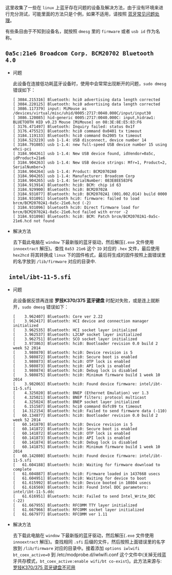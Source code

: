 这里收集了一些在 `linux` 上蓝牙存在问题的设备及解决方法，由于没有环境来进行充分测试，可能里面的方法只是个例，如果不适用，请按照 [蓝牙常见问题处理](bluetooth_FAQ.md)。

有些条目由于不知到设备名，就按照 `dmesg` 里的 `firmware` 或者 `usb id` 作为名称。

## `0a5c:21e6 Broadcom Corp. BCM20702 Bluetooth 4.0`

* 问题

    此设备在连接低功耗蓝牙设备时，使用中会常常出现断开的问题，`sudo dmesg` 错误如下：
    
    ```shell
    [ 3084.215316] Bluetooth: hci0 advertising data length corrected
    [ 3084.220125] Bluetooth: hci0 advertising data length corrected
    [ 3086.117379] input: MiMouse as /devices/virtual/misc/uhid/0005:2717:0040.000C/input/input30
    [ 3086.120085] hid-generic 0005:2717:0040.000C: input,hidraw1: BLUETOOTH HID v0.23 Mouse [MiMouse] on 08:3E:8E:E5:83:F6
    [ 3176.471497] Bluetooth: Inquiry failed: status 0x1f
    [ 3176.475523] Bluetooth: hci0 command 0x0401 tx timeout
    [ 3184.119133] Bluetooth: hci0 command 0x2005 tx timeout
    [ 3184.523219] usb 1-1.4: USB disconnect, device number 14
    [ 3184.791085] usb 1-1.4: new full-speed USB device number 15 using ehci-pci
    [ 3184.904261] usb 1-1.4: New USB device found, idVendor=0a5c, idProduct=21e6
    [ 3184.904263] usb 1-1.4: New USB device strings: Mfr=1, Product=2, SerialNumber=3
    [ 3184.904264] usb 1-1.4: Product: BCM20702A0
    [ 3184.904265] usb 1-1.4: Manufacturer: Broadcom Corp
    [ 3184.904265] usb 1-1.4: SerialNumber: 083E8EE583F6
    [ 3184.913914] Bluetooth: hci0: BCM: chip id 63
    [ 3184.929900] Bluetooth: hci0: BCM20702A
    [ 3184.931077] Bluetooth: hci0: BCM20702A1 (001.002.014) build 0000
    [ 3184.931091] bluetooth hci0: firmware: failed to load brcm/BCM20702A1-0a5c-21e6.hcd (-2)
    [ 3184.931096] bluetooth hci0: Direct firmware load for brcm/BCM20702A1-0a5c-21e6.hcd failed with error -2
    [ 3184.931098] Bluetooth: hci0: BCM: Patch brcm/BCM20702A1-0a5c-21e6.hcd not found
    ```

* 解决方法

    去下载此电脑在 `window` 下最新版的蓝牙驱动，然后解压(`.exe` 文件使用 `innoextract` 解压)。查找 `0a53 21e6` 这个 `ID` 对应的 `.hex` 文件，最后使用 `hex2hcd` 将其转换成 `linux` 下的固件格式，最后将生成的固件按照上面错误里的名字放到 `/lib/firmware` 对应的目录中.


## ` intel/ibt-11-5.sfi`

* 问题

    此设备据反馈再连接 **罗技K370/375 蓝牙键盘** 时配对失败，或是连上就断开，`sudo dmesg` 错误如下：
    
    ```shell
    [    3.962407] Bluetooth: Core ver 2.22
    [    3.962417] Bluetooth: HCI device and connection manager initialized
    [    3.962535] Bluetooth: HCI socket layer initialized
    [    3.962537] Bluetooth: L2CAP socket layer initialized
    [    3.962751] Bluetooth: SCO socket layer initialized
    [    3.973863] Bluetooth: hci0: Bootloader revision 0.0 build 2 week 52 2014
    [    3.980870] Bluetooth: hci0: Device revision is 5
    [    3.980872] Bluetooth: hci0: Secure boot is enabled
    [    3.980873] Bluetooth: hci0: OTP lock is enabled
    [    3.980873] Bluetooth: hci0: API lock is enabled
    [    3.980874] Bluetooth: hci0: Debug lock is disabled
    [    3.980875] Bluetooth: hci0: Minimum firmware build 1 week 10 2014
    [    3.982063] Bluetooth: hci0: Found device firmware: intel/ibt-11-5.sfi
    [    4.325020] Bluetooth: BNEP (Ethernet Emulation) ver 1.3
    [    4.325021] Bluetooth: BNEP filters: protocol multicast
    [    4.325024] Bluetooth: BNEP socket layer initialized
    [    6.151587] Bluetooth: hci0 command 0xfc09 tx timeout
    [   14.312154] Bluetooth: hci0: Failed to send firmware data (-110)
    [   60.134877] Bluetooth: hci0: Bootloader revision 0.0 build 2 week 52 2014
    [   60.141870] Bluetooth: hci0: Device revision is 5
    [   60.141872] Bluetooth: hci0: Secure boot is enabled
    [   60.141872] Bluetooth: hci0: OTP lock is enabled
    [   60.141873] Bluetooth: hci0: API lock is enabled
    [   60.141874] Bluetooth: hci0: Debug lock is disabled
    [   60.141875] Bluetooth: hci0: Minimum firmware build 1 week 10 2014
    [   60.142080] Bluetooth: hci0: Found device firmware: intel/ibt-11-5.sfi
    [   61.604188] Bluetooth: hci0: Waiting for firmware download to complete
    [   61.604887] Bluetooth: hci0: Firmware loaded in 1437668 usecs
    [   61.604951] Bluetooth: hci0: Waiting for device to boot
    [   61.615992] Bluetooth: hci0: Device booted in 10804 usecs
    [   61.616569] Bluetooth: hci0: Found Intel DDC parameters: intel/ibt-11-5.ddc
    [   61.616951] Bluetooth: hci0: Failed to send Intel_Write_DDC (-22)
    [   61.667955] Bluetooth: RFCOMM TTY layer initialized
    [   61.667966] Bluetooth: RFCOMM socket layer initialized
    [   61.667977] Bluetooth: RFCOMM ver 1.11
    ```

* 解决方法

    去下载此电脑在 `window` 下最新版的蓝牙驱动，然后解压(`.exe` 文件使用 `innoextract` 解压)。查找相同 `.sfi` 后缀的文件，然后按照上面错误里的名字放到 `/lib/firmware` 对应的目录中。接着添加 `options iwlwifi bt_coex_active=0` 到 /etc/modprobe.d/iwlwifi.conf 这个文件中(关掉无线蓝牙共存模式，`bt_coex_active:enable wifi/bt co-exist`)。此方法来源与: [罗技K370/375 蓝牙键盘不可用](https://bbs.deepin.org/forum.php?mod=viewthread&tid=148631&page=1#pid403518)

